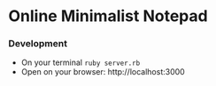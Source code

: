 # Online Minimalist Notepad

### Development

- On your terminal `ruby server.rb`
- Open on your browser: http://localhost:3000

